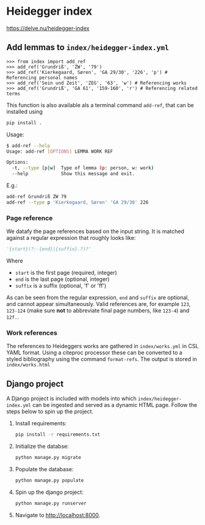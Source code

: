 # Heidegger index

<https://delve.nu/heidegger-index>

## Add lemmas to `index/heidegger-index.yml`

```pycon
>>> from index import add_ref
>>> add_ref('Grundriß', 'ZW', '79')
>>> add_ref('Kierkegaard, Søren', 'GA 29/30', '226', 'p') # Referencing personal names
>>> add_ref('Sein und Zeit', 'ZEG', '63', 'w') # Referencing works
>>> add_ref('Grundriß', 'GA 61', '159-160', 'r') # Referencing related terms
```

This function is also available als a terminal command `add-ref`, that can be installed using

```sh
pip install .
```

Usage:

```sh
$ add-ref --help
Usage: add-ref [OPTIONS] LEMMA WORK REF

Options:
  -t, --type [p|w]  Type of lemma (p: person, w: work)
  --help            Show this message and exit.
```

E.g.:

```sh
add-ref Grundriß ZW 79
add-ref --type p 'Kierkegaard, Søren' 'GA 29/30' 226
```

### Page reference

We datafy the page references based on the input string. It is matched against a regular expression that roughly looks like:

```python
'{start}(?:-{end}|{suffix}.?)?'
```

Where

- `start` is the first page (required, integer)
- `end` is the last page (optional, integer)
- `suffix` is a suffix (optional, 'f' or 'ff')

As can be seen from the regular expression, `end` and `suffix` are optional, and cannot appear simultaneously. Valid references are, for example `123`, `123-124` (make sure **not** to abbreviate final page numbers, like `123-4`) and `12f.`.

### Work references

The references to Heideggers works are gathered in `index/works.yml` in CSL YAML format. Using a citeproc processor these can be converted to a styled bibliography using the command `format-refs`. The output is stored in `index/works.html`

## Django project

A Django project is included with models into which `index/heidegger-index.yml` can be ingested and served as a dynamic HTML page. Follow the steps below to spin up the project.

1. Install requirements:

   ```sh
   pip install -r requirements.txt
   ```

2. Initialize the databse:

   ```sh
   python manage.py migrate
   ```

3. Populate the database:

   ```sh
   python manage.py populate
   ```

4. Spin up the django project:

   ```sh
   python manage.py runserver
   ```

5. Navigate to <http://localhost:8000>.
